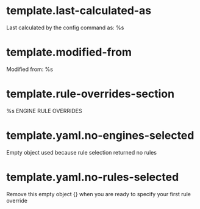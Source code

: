 # template.last-calculated-as
Last calculated by the config command as: %s

# template.modified-from
Modified from: %s

# template.rule-overrides-section
%s ENGINE RULE OVERRIDES

# template.yaml.no-engines-selected
Empty object used because rule selection returned no rules

# template.yaml.no-rules-selected
Remove this empty object {} when you are ready to specify your first rule override
